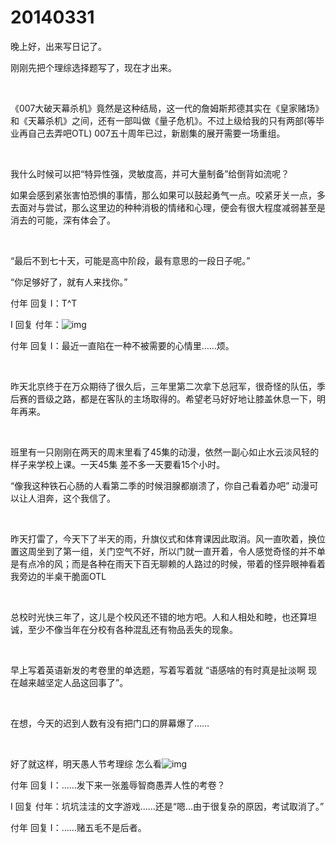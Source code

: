 # 20140331

晚上好，出来写日记了。

刚刚先把个理综选择题写了，现在才出来。

<br/>

《007大破天幕杀机》竟然是这种结局，这一代的詹姆斯邦德其实在《皇家赌场》和《天幕杀机》之间，还有一部叫做《量子危机》。不过上级给我的只有两部(等毕业再自己去弄吧OTL) 007五十周年已过，新剧集的展开需要一场重组。

<br/>

我什么时候可以把“特异性强，灵敏度高，并可大量制备”给倒背如流呢？

如果会感到紧张害怕恐惧的事情，那么如果可以鼓起勇气一点。咬紧牙关一点，多去面对与尝试，那么这里边的种种消极的情绪和心理，便会有很大程度减弱甚至是消去的可能，深有体会了。

<br/>

“最后不到七十天，可能是高中阶段，最有意思的一段日子呢。”

“你足够好了，就有人来找你。”

付年 回复 I：T^T

I 回复 付年：![img](http://qzonestyle.gtimg.cn/qzone/em/e176.gif)

付年 回复 I：最近一直陷在一种不被需要的心情里…...烦。

<br/>

昨天北京终于在万众期待了很久后，三年里第二次拿下总冠军，很奇怪的队伍，季后赛的晋级之路，都是在客队的主场取得的。希望老马好好地让膝盖休息一下，明年再来。

<br/>

班里有一只刚刚在两天的周末里看了45集的动漫，依然一副心如止水云淡风轻的样子来学校上课。一天45集 差不多一天要看15个小时。

“像我这种铁石心肠的人看第二季的时候泪腺都崩溃了，你自己看着办吧” 动漫可以让人泪奔，这个我信了。

<br/>

昨天打雷了，今天下了半天的雨，升旗仪式和体育课因此取消。风一直吹着，换位置这周坐到了第一组，关门空气不好，所以门就一直开着，令人感觉奇怪的并不单是有点冷的风；而是各种在雨天下百无聊赖的人路过的时候，带着的怪异眼神看着我旁边的半桌干脆面OTL

<br/>

总校时光快三年了，这儿是个校风还不错的地方吧。人和人相处和睦，也还算坦诚，至少不像当年在分校有各种混乱还有物品丢失的现象。

<br/>

早上写着英语新发的考卷里的单选题，写着写着就 “语感啥的有时真是扯淡啊 现在越来越坚定人品这回事了”。

<br/>

在想，今天的迟到人数有没有把门口的屏幕爆了……

<br/>

好了就这样，明天愚人节考理综 怎么看![img](http://qzonestyle.gtimg.cn/qzone/em/e122.gif)

付年 回复 I：……发下来一张羞辱智商愚弄人性的考卷？

I 回复 付年：坑坑洼洼的文字游戏……还是“嗯…由于很复杂的原因，考试取消了。”

付年 回复 I：……赌五毛不是后者。